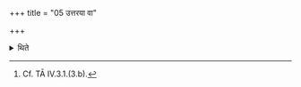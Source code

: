 +++
title = "05 उत्तरया वा"

+++

<details><summary>थिते</summary>

5. Or (he may do so), with the next verse.[^1]  

[^1]: Cf. TĀ IV.3.1.(3.b). 
</details>

